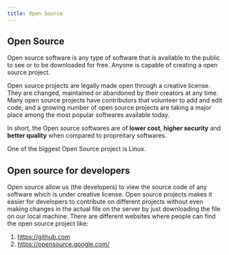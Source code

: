 ```yaml
---
title: Open Source
---
```

## Open Source

Open source software is any type of software that is available to the public to see or to be downloaded for free. Anyone is capable of creating a open source project.

Open source projects are legally made open through a creative license. They are changed, maintained or abandoned by their creators at any time. Many open source projects have contributors that volunteer to add and edit code, and a growing number of open source projects are taking a major place among the most popular softwares available today.
 
In short, the Open source softwares are of **lower cost**, **higher security** and **better quality** when compared to propreitary softwares.

One of the biggest Open Source project is Linux.

<!-- Added:open source for developers-->

## Open source for developers
Open source allow us (the developers) to view the source code of any software which is under creative license. Open source projects makes it easier for developers to contribute on different projects without even making changes in the actual file on the server by just downloading the file on our local machine.
There are different websites where people can find the open source project like:
1. https://github.com
2. https://opensource.google.com/
